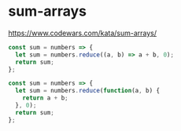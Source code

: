 # sum-arrays
https://www.codewars.com/kata/sum-arrays/


```javascript
const sum = numbers => {
  let sum = numbers.reduce((a, b) => a + b, 0);
  return sum;
};
```

```javascript
const sum = numbers => {
  let sum = numbers.reduce(function(a, b) {
    return a + b;
  }, 0);
  return sum;
};
```
